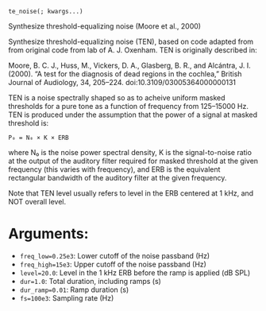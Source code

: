 ```
te_noise(; kwargs...)
```

Synthesize threshold-equalizing noise (Moore et al., 2000)

Synthesize threshold-equalizing noise (TEN), based on code adapted from from original code from lab of A. J. Oxenham. TEN is originally described in:

Moore, B. C. J., Huss, M., Vickers, D. A., Glasberg, B. R., and Alcántra, J. I. (2000). “A test for the diagnosis of dead regions in the cochlea,” British Journal of Audiology, 34, 205–224. doi:10.3109/03005364000000131

TEN is a noise spectrally shaped so as to acheive uniform masked thresholds for a pure tone as a function of frequency from 125–15000 Hz. TEN is produced under the assumption that the power of a signal at masked threshold is:

```
P₀ = N₀ × K × ERB
```

where N₀ is the noise power spectral density, K is the signal-to-noise ratio at the output  of the auditory filter required for masked threshold at the given frequency (this varies with frequency), and ERB is the equivalent rectangular bandwidth of the auditory filter at the given frequency.

Note that TEN level usually refers to level in the ERB centered at 1 kHz, and NOT overall level. 

# Arguments:

  * `freq_low=0.25e3`: Lower cutoff of the noise passband (Hz)
  * `freq_high=15e3`: Upper cutoff of the noise passband (Hz)
  * `level=20.0`: Level in the 1 kHz ERB before the ramp is applied (dB SPL)
  * `dur=1.0`: Total duration, including ramps (s)
  * `dur_ramp=0.01`: Ramp duration (s)
  * `fs=100e3`: Sampling rate (Hz)

